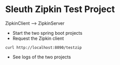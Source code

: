 # Sleuth Zipkin Test Project


ZipkinClient --> ZipkinServer


* Start the two spring boot projects 
* Request the Zipkin client 
```
curl http://localhost:8090/testzip
```
* See logs of the two projects
